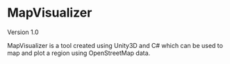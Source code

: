 # MapVisualizer
Version 1.0

MapVisualizer is a tool created using Unity3D and C# which can be used to map and plot a region using OpenStreetMap data.
